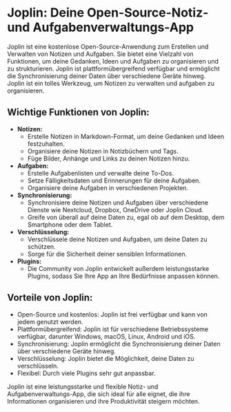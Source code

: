 # Joplin: Deine Open-Source-Notiz- und Aufgabenverwaltungs-App

Joplin ist eine kostenlose Open-Source-Anwendung zum Erstellen und Verwalten von Notizen und Aufgaben.
Sie bietet eine Vielzahl von Funktionen, um deine Gedanken, Ideen und Aufgaben zu organisieren und zu strukturieren.
Joplin ist plattformübergreifend verfügbar und ermöglicht die Synchronisierung deiner Daten über verschiedene Geräte hinweg.
Joplin ist ein tolles Werkzeug, um Notizen zu verwalten und aufgaben zu organisieren.

## Wichtige Funktionen von Joplin:

* **Notizen:**
    * Erstelle Notizen in Markdown-Format, um deine Gedanken und Ideen festzuhalten.
    * Organisiere deine Notizen in Notizbüchern und Tags.
    * Füge Bilder, Anhänge und Links zu deinen Notizen hinzu.
* **Aufgaben:**
    * Erstelle Aufgabenlisten und verwalte deine To-Dos.
    * Setze Fälligkeitsdaten und Erinnerungen für deine Aufgaben.
    * Organisiere deine Aufgaben in verschiedenen Projekten.
* **Synchronisierung:**
    * Synchronisiere deine Notizen und Aufgaben über verschiedene Dienste wie Nextcloud, Dropbox, OneDrive oder Joplin Cloud.
    * Greife von überall auf deine Daten zu, egal ob auf dem Desktop, dem Smartphone oder dem Tablet.
* **Verschlüsselung:**
    * Verschlüssele deine Notizen und Aufgaben, um deine Daten zu schützen.
    * Sorge für die Sicherheit deiner sensiblen Informationen.
* **Plugins:**
    * Die Community von Joplin entwickelt außerdem leistungsstarke Plugins, sodass Sie Ihre App an Ihre Bedürfnisse anpassen können.

## Vorteile von Joplin:

* Open-Source und kostenlos: Joplin ist frei verfügbar und kann von jedem genutzt werden.
* Plattformübergreifend: Joplin ist für verschiedene Betriebssysteme verfügbar, darunter Windows, macOS, Linux, Android und iOS.
* Synchronisierung: Joplin ermöglicht die Synchronisierung deiner Daten über verschiedene Geräte hinweg.
* Verschlüsselung: Joplin bietet die Möglichkeit, deine Daten zu verschlüsseln.
* Flexibel: Durch viele Plugins sehr gut anpassbar.

Joplin ist eine leistungsstarke und flexible Notiz- und Aufgabenverwaltungs-App, die sich ideal für alle eignet, die ihre Informationen organisieren und ihre Produktivität steigern möchten.